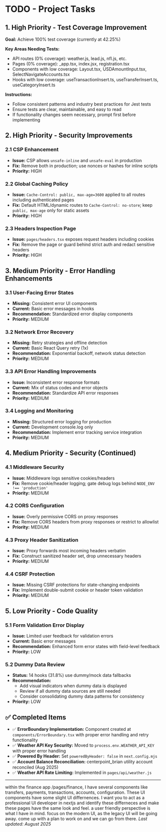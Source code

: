 # TODO - Project Tasks

## 1. High Priority - Test Coverage Improvement

**Goal:** Achieve 100% test coverage (currently at 42.25%)

**Key Areas Needing Tests:**

- API routes (0% coverage): weather.js, lead.js, nfl.js, etc.
- Pages (0% coverage): \_app.tsx, index.jsx, registration.tsx
- Components with low coverage: Layout.tsx, USDAmountInput.tsx, SelectNavigateAccounts.tsx
- Hooks with low coverage: useTransactionInsert.ts, useTransferInsert.ts, useCategoryInsert.ts

**Instructions:**

- Follow consistent patterns and industry best practices for Jest tests
- Ensure tests are clear, maintainable, and easy to read
- If functionality changes seem necessary, prompt first before implementing

## 2. High Priority - Security Improvements

### 2.1 CSP Enhancement

- **Issue:** CSP allows `unsafe-inline` and `unsafe-eval` in production
- **Fix:** Remove both in production; use nonces or hashes for inline scripts
- **Priority:** HIGH

### 2.2 Global Caching Policy

- **Issue:** `Cache-Control: public, max-age=3600` applied to all routes including authenticated pages
- **Fix:** Default HTML/dynamic routes to `Cache-Control: no-store`; keep `public, max-age` only for static assets
- **Priority:** HIGH

### 2.3 Headers Inspection Page

- **Issue:** `pages/headers.tsx` exposes request headers including cookies
- **Fix:** Remove the page or guard behind strict auth and redact sensitive headers
- **Priority:** HIGH

## 3. Medium Priority - Error Handling Enhancements

### 3.1 User-Facing Error States

- **Missing:** Consistent error UI components
- **Current:** Basic error messages in hooks
- **Recommendation:** Standardized error display components
- **Priority:** MEDIUM

### 3.2 Network Error Recovery

- **Missing:** Retry strategies and offline detection
- **Current:** Basic React Query retry (1x)
- **Recommendation:** Exponential backoff, network status detection
- **Priority:** MEDIUM

### 3.3 API Error Handling Improvements

- **Issue:** Inconsistent error response formats
- **Current:** Mix of status codes and error objects
- **Recommendation:** Standardize API error responses
- **Priority:** MEDIUM

### 3.4 Logging and Monitoring

- **Missing:** Structured error logging for production
- **Current:** Development console.log only
- **Recommendation:** Implement error tracking service integration
- **Priority:** MEDIUM

## 4. Medium Priority - Security (Continued)

### 4.1 Middleware Security

- **Issue:** Middleware logs sensitive cookies/headers
- **Fix:** Remove cookie/header logging; gate debug logs behind `NODE_ENV !== 'production'`
- **Priority:** MEDIUM

### 4.2 CORS Configuration

- **Issue:** Overly permissive CORS on proxy responses
- **Fix:** Remove CORS headers from proxy responses or restrict to allowlist
- **Priority:** MEDIUM

### 4.3 Proxy Header Sanitization

- **Issue:** Proxy forwards most incoming headers verbatim
- **Fix:** Construct sanitized header set, drop unnecessary headers
- **Priority:** MEDIUM

### 4.4 CSRF Protection

- **Issue:** Missing CSRF protections for state-changing endpoints
- **Fix:** Implement double-submit cookie or header token validation
- **Priority:** MEDIUM

## 5. Low Priority - Code Quality

### 5.1 Form Validation Error Display

- **Issue:** Limited user feedback for validation errors
- **Current:** Basic error messages
- **Recommendation:** Enhanced form error states with field-level feedback
- **Priority:** LOW

### 5.2 Dummy Data Review

- **Status:** 14 hooks (31.8%) use dummy/mock data fallbacks
- **Recommendation:**
  - Add visual indicators when dummy data is displayed
  - Review if all dummy data sources are still needed
  - Consider consolidating dummy data patterns for consistency
- **Priority:** LOW

## ✅ Completed Items

- ✅ **ErrorBoundary Implementation:** Component created at `components/ErrorBoundary.tsx` with proper error handling and retry functionality
- ✅ **Weather API Key Security:** Moved to `process.env.WEATHER_API_KEY` with proper error handling
- ✅ **Powered By Header:** Set `poweredByHeader: false` in `next.config.mjs`
- ✅ **Account Balance Reconciliation:** centerpoint_brian utility account reconciled (Aug 2025)
- ✅ **Weather API Rate Limiting:** Implemented in `pages/api/weather.js`

---

within the finance app /pages/finance, I have several components like transfers, payments, transactions, accounts, configuration. These UI components have some slight UI differnences. I want you to act as a professional UI developer in nextjs and identify these differneces and make these pages have the same look and feel. a user friendly perspective is what I have in mind. focus on the modern UI, as the legacy UI will be going away. come up with a plan to work on and we can go from there.
_Last updated: August 2025_
